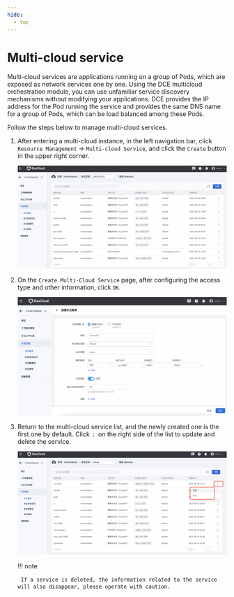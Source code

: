 ```yaml
---
hide:
  - toc
---
```


# Multi-cloud service

Multi-cloud services are applications running on a group of Pods, which are exposed as network services one by one.
Using the DCE multicloud orchestration module, you can use unfamiliar service discovery mechanisms without modifying your applications.
DCE provides the IP address for the Pod running the service and provides the same DNS name for a group of Pods, which can be load balanced among these Pods.

Follow the steps below to manage multi-cloud services.

1. After entering a multi-cloud instance, in the left navigation bar, click `Resource Management` -> `Multi-cloud Service`, and click the `Create` button in the upper right corner.

    ![image](../images/service01.png)

2. On the `Create Multi-Cloud Service` page, after configuring the access type and other information, click `OK`.

    ![image](../images/service02.png)

3. Return to the multi-cloud service list, and the newly created one is the first one by default. Click `⋮` on the right side of the list to update and delete the service.

    ![image](../images/service03.png)

    !!! note

        If a service is deleted, the information related to the service will also disappear, please operate with caution.
